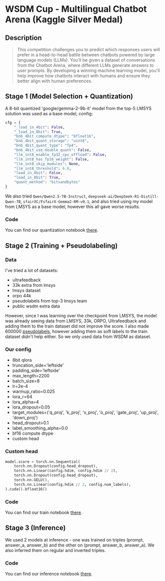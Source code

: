 # WSDM Cup - Multilingual Chatbot Arena (Kaggle Silver Medal)

## Description

> This competition challenges you to predict which responses users will prefer in a head-to-head battle between chatbots powered by large language models (LLMs). You'll be given a dataset of conversations from the Chatbot Arena, where different LLMs generate answers to user prompts. By developing a winning machine learning model, you'll help improve how chatbots interact with humans and ensure they better align with human preferences.

## Stage 1 (Model Selection + Quantization)

A 8-bit quantized 'google/gemma-2-9b-it' model from the top-5 LMSYS solution was used as a base model, config:

```python
cfg = {
    "_load_in_4bit": False,
    "_load_in_8bit": True,
    "bnb_4bit_compute_dtype": "bfloat16",
    "bnb_4bit_quant_storage": "uint8",
    "bnb_4bit_quant_type": "fp4",
    "bnb_4bit_use_double_quant": False,
    "llm_int8_enable_fp32_cpu_offload": False,
    "llm_int8_has_fp16_weight": False,
    "llm_int8_skip_modules": None,
    "llm_int8_threshold": 6.0,
    "load_in_4bit": False,
    "load_in_8bit": True,
    "quant_method": "bitsandbytes"
}
```

We also tried `Qwen/Qwen2.5-7B-Instruct`, `deepseek-ai/DeepSeek-R1-Distill-Qwen-7B`, `sfairXC/FsfairX-Gemma2-RM-v0.1`, and also tried using my model from LMSYS as a base model, however this all gave worse results.

### Code

You can find our quantization notebook [there](https://github.com/l1ghtsource/wsdm-cup-2024/blob/main/quantize/base-quantize.ipynb).

## Stage 2 (Training + Pseudolabeling)

### Data

I've tried a lot of datasets:

- ultrafeedback
- 33k extra from lmsys
- lmsys dataset
- orpo 44k
- pseudolabels from top-3 lmsys team
- public wsdm extra data

However, since I was learning over the checkpoint from LMSYS, the model was already seeing data from LMSYS, 33k, ORPO, Ultrafeedback and adding them to the train dataset did not improve the score. 
I also made 600000 [pseudolabels](https://github.com/l1ghtsource/wsdm-cup-2024/blob/main/train/pseudolabel.ipynb), however adding them as soft labels to the train dataset didn't help either.
So we only used data from WSDM as dataset.

### Our config

- 8bit qlora
- truncation_side='leftside'
- padding_side='leftside'
- max_length=2200
- batch_size=8
- lr=2e-4
- warmup_ratio=0.025
- lora_r=64
- lora_alpha=4
- lora_dropout=0.05
- target_modules=('q_proj', 'k_proj', 'v_proj', 'o_proj', 'gate_proj', 'up_proj', 'down_proj')
- head_dropout=0.1
- label_smoothing_alpha=0.0
- bf16 compute dtype
- custom head

### Custom head

```python
model.score = torch.nn.Sequential(
    torch.nn.Dropout(config.head_dropout),
    torch.nn.Linear(config.hdim, config.hdim // 2),
    torch.nn.Dropout(config.head_dropout),
    torch.nn.GELU(),
    torch.nn.Linear(config.hdim // 2, config.num_labels),
).cuda().bfloat16()
```

### Code

You can find our train notebook [there](https://github.com/l1ghtsource/wsdm-cup-2024/blob/main/train/train-notebook.ipynb).

## Stage 3 (Inference)

We used 2 models at inference - one was trained on triples (prompt, answer_a, answer_b) and the other on (prompt, answer_b, answer_a). We also inferred them on regular and inverted triples.

### Code

You can find our inference notebook [there](https://github.com/l1ghtsource/wsdm-cup-2024/blob/main/inference/wsdm-inference-2-models.ipynb).
